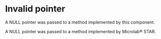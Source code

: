 # Invalid pointer

A NULL pointer was passed to a method implemented by this component.

A NULL pointer was passed to a method implemented by Microlab® STAR.
